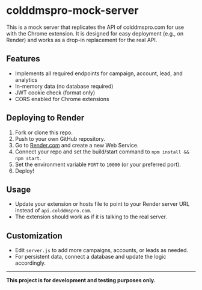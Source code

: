 # colddmspro-mock-server

This is a mock server that replicates the API of colddmspro.com for use with the Chrome extension. It is designed for easy deployment (e.g., on Render) and works as a drop-in replacement for the real API.

## Features
- Implements all required endpoints for campaign, account, lead, and analytics
- In-memory data (no database required)
- JWT cookie check (format only)
- CORS enabled for Chrome extensions

## Deploying to Render
1. Fork or clone this repo.
2. Push to your own GitHub repository.
3. Go to [Render.com](https://render.com/) and create a new Web Service.
4. Connect your repo and set the build/start command to `npm install && npm start`.
5. Set the environment variable `PORT` to `10000` (or your preferred port).
6. Deploy!

## Usage
- Update your extension or hosts file to point to your Render server URL instead of `api.colddmspro.com`.
- The extension should work as if it is talking to the real server.

## Customization
- Edit `server.js` to add more campaigns, accounts, or leads as needed.
- For persistent data, connect a database and update the logic accordingly.

---

**This project is for development and testing purposes only.** 